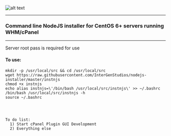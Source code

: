 ![alt text](https://intergenstudios.com/Downloads/njs_inst.png "NodeJS Installer")

---

### Command line NodeJS installer for CentOS 6+ servers running WHM/cPanel
---

Server root pass is required for use

#### To use:

```
mkdir -p /usr/local/src && cd /usr/local/src
wget https://raw.githubusercontent.com/InterGenStudios/nodejs-installer/master/instnjs
chmod +x instnjs
echo alias instnjs=\'/bin/bash /usr/local/src/instnjs\' >> ~/.bashrc
/bin/bash /usr/local/src/instnjs -h
source ~/.bashrc




To do list:
  1) Start cPanel Plugin GUI Development
  2) Everything else
